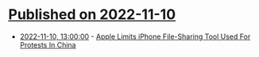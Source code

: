 # [Published on 2022-11-10](index.md)

* [2022-11-10, 13:00:00](https://apple.slashdot.org/story/22/11/10/0351255/apple-limits-iphone-file-sharing-tool-used-for-protests-in-china?utm_source=rss1.0mainlinkanon&utm_medium=feed) - [Apple Limits iPhone File-Sharing Tool Used For Protests In China](https://apple.slashdot.org/story/22/11/10/0351255/apple-limits-iphone-file-sharing-tool-used-for-protests-in-china?utm_source=rss1.0mainlinkanon&utm_medium=feed)
